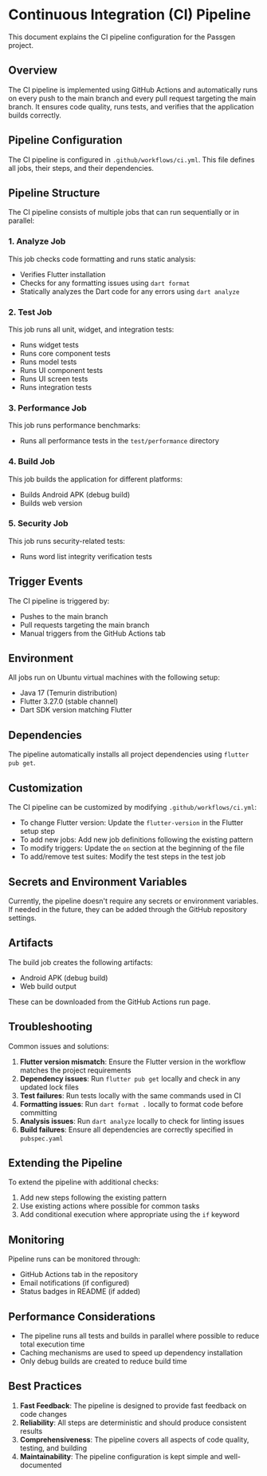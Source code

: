 # Continuous Integration (CI) Pipeline

This document explains the CI pipeline configuration for the Passgen project.

## Overview

The CI pipeline is implemented using GitHub Actions and automatically runs on every push to the main branch and every pull request targeting the main branch. It ensures code quality, runs tests, and verifies that the application builds correctly.

## Pipeline Configuration

The CI pipeline is configured in `.github/workflows/ci.yml`. This file defines all jobs, their steps, and their dependencies.

## Pipeline Structure

The CI pipeline consists of multiple jobs that can run sequentially or in parallel:

### 1. Analyze Job

This job checks code formatting and runs static analysis:
- Verifies Flutter installation
- Checks for any formatting issues using `dart format`
- Statically analyzes the Dart code for any errors using `dart analyze`

### 2. Test Job

This job runs all unit, widget, and integration tests:
- Runs widget tests
- Runs core component tests
- Runs model tests
- Runs UI component tests
- Runs UI screen tests
- Runs integration tests

### 3. Performance Job

This job runs performance benchmarks:
- Runs all performance tests in the `test/performance` directory

### 4. Build Job

This job builds the application for different platforms:
- Builds Android APK (debug build)
- Builds web version

### 5. Security Job

This job runs security-related tests:
- Runs word list integrity verification tests

## Trigger Events

The CI pipeline is triggered by:
- Pushes to the main branch
- Pull requests targeting the main branch
- Manual triggers from the GitHub Actions tab

## Environment

All jobs run on Ubuntu virtual machines with the following setup:
- Java 17 (Temurin distribution)
- Flutter 3.27.0 (stable channel)
- Dart SDK version matching Flutter

## Dependencies

The pipeline automatically installs all project dependencies using `flutter pub get`.

## Customization

The CI pipeline can be customized by modifying `.github/workflows/ci.yml`:
- To change Flutter version: Update the `flutter-version` in the Flutter setup step
- To add new jobs: Add new job definitions following the existing pattern
- To modify triggers: Update the `on` section at the beginning of the file
- To add/remove test suites: Modify the test steps in the test job

## Secrets and Environment Variables

Currently, the pipeline doesn't require any secrets or environment variables. If needed in the future, they can be added through the GitHub repository settings.

## Artifacts

The build job creates the following artifacts:
- Android APK (debug build)
- Web build output

These can be downloaded from the GitHub Actions run page.

## Troubleshooting

Common issues and solutions:

1. **Flutter version mismatch**: Ensure the Flutter version in the workflow matches the project requirements
2. **Dependency issues**: Run `flutter pub get` locally and check in any updated lock files
3. **Test failures**: Run tests locally with the same commands used in CI
4. **Formatting issues**: Run `dart format .` locally to format code before committing
5. **Analysis issues**: Run `dart analyze` locally to check for linting issues
6. **Build failures**: Ensure all dependencies are correctly specified in `pubspec.yaml`

## Extending the Pipeline

To extend the pipeline with additional checks:

1. Add new steps following the existing pattern
2. Use existing actions where possible for common tasks
3. Add conditional execution where appropriate using the `if` keyword

## Monitoring

Pipeline runs can be monitored through:
- GitHub Actions tab in the repository
- Email notifications (if configured)
- Status badges in README (if added)

## Performance Considerations

- The pipeline runs all tests and builds in parallel where possible to reduce total execution time
- Caching mechanisms are used to speed up dependency installation
- Only debug builds are created to reduce build time

## Best Practices

1. **Fast Feedback**: The pipeline is designed to provide fast feedback on code changes
2. **Reliability**: All steps are deterministic and should produce consistent results
3. **Comprehensiveness**: The pipeline covers all aspects of code quality, testing, and building
4. **Maintainability**: The pipeline configuration is kept simple and well-documented